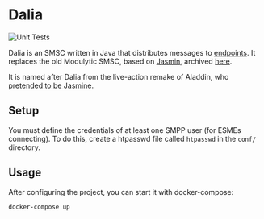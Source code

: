 # Dalia

![Unit Tests](https://github.com/modulytic/dalia/workflows/Unit%20Tests/badge.svg)

Dalia is an SMSC written in Java that distributes messages to [endpoints](https://github.com/modulytic/termination-endpoint). It replaces the old Modulytic SMSC, based on [Jasmin](https://github.com/jookies/jasmin), archived [here](https://github.com/modulytic/termination-proxy).

It is named after Dalia from the live-action remake of Aladdin, who [pretended to be Jasmine](https://www.youtube.com/watch?v=PB7M_Tbjggg).

## Setup

You must define the credentials of at least one SMPP user (for ESMEs connecting). To do this, create a htpasswd file called `htpasswd` in the `conf/` directory.

## Usage

After configuring the project, you can start it with docker-compose:

```sh
docker-compose up
```
